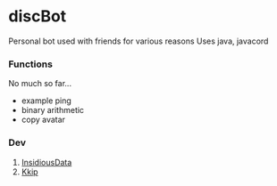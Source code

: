 # discBot
Personal bot used with friends for various reasons
Uses java, javacord

### Functions
No much so far...

- example ping
- binary arithmetic
- copy avatar

### Dev
1. [InsidiousData](https://github.com/InsidiousData)
2. [Kkip](https://github.com/Kkip)

